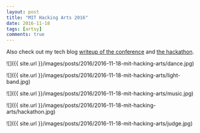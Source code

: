 ```yaml
---
layout: post
title: "MIT Hacking Arts 2016"
date: 2016-11-18
tags: [artsy]
comments: true
---
```

Also check out my tech blog [writeup of the conference](http://code.dblock.org/2016/11/19/mit-hacking-arts-2016-conference.html) and [the hackathon](http://code.dblock.org/2016/11/20/mit-hacking-arts-2016-hackathon.html).

![]({{ site.url }}/images/posts/2016/2016-11-18-mit-hacking-arts/dance.jpg)

![]({{ site.url }}/images/posts/2016/2016-11-18-mit-hacking-arts/light-band.jpg)

![]({{ site.url }}/images/posts/2016/2016-11-18-mit-hacking-arts/music.jpg)

![]({{ site.url }}/images/posts/2016/2016-11-18-mit-hacking-arts/hackathon.jpg)

![]({{ site.url }}/images/posts/2016/2016-11-18-mit-hacking-arts/judge.jpg)


